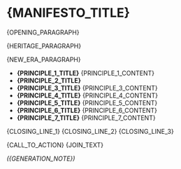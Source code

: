 # {MANIFESTO_TITLE}

{OPENING_PARAGRAPH}

{HERITAGE_PARAGRAPH}

{NEW_ERA_PARAGRAPH}

- **{PRINCIPLE_1_TITLE}** {PRINCIPLE_1_CONTENT}
- **{PRINCIPLE_2_TITLE}**
- **{PRINCIPLE_3_TITLE}** {PRINCIPLE_3_CONTENT}
- **{PRINCIPLE_4_TITLE}** {PRINCIPLE_4_CONTENT}
- **{PRINCIPLE_5_TITLE}** {PRINCIPLE_5_CONTENT}
- **{PRINCIPLE_6_TITLE}** {PRINCIPLE_6_CONTENT}
- **{PRINCIPLE_7_TITLE}** {PRINCIPLE_7_CONTENT}

{CLOSING_LINE_1}
{CLOSING_LINE_2}
{CLOSING_LINE_3}

{CALL_TO_ACTION}
{JOIN_TEXT}

_({GENERATION_NOTE})_
